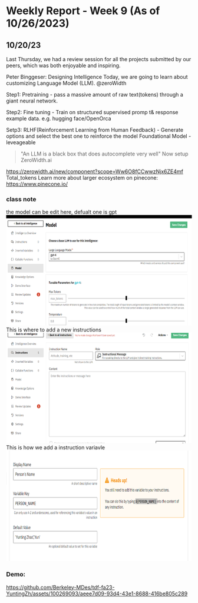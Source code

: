 # Weekly Report - Week 9 (As of 10/26/2023)
## 10/20/23

Last Thursday, we had a review session for all the projects submitted by our peers, which was both enjoyable and inspiring.

Peter Binggeser: Designing Intelligence
Today, we are going to learn about customizing Language Model (LLM). @zeroWidth

Step1:
Pretraining - pass a massive amount of raw text(tokens) through a giant neural network.

Step2:
Fine tuning - Train on structured supervised promp t& response example data.
e.g. hugging face/OpenOrca 

Setp3:
RLHF(Reinforcement Learning from Human Feedback) - Generate options and select the best one to reinforce the model 
Foundational Model - leveageable 
>"An LLM is a black box that does autocomplete very well"
Now setup ZeroWidth.ai

https://zerowidth.ai/new/component?scope=Ww6O8fCCwwzNjx6ZE4mf
Total_tokens 
Learn more about larger ecosystem on pinecone:
https://www.pinecone.io/
### class note
the model can be edit here, defualt one is gpt
<img src="../weekly-reports/images/w9_defaultModel.png" alt="w9_defaultModel" height="300">
This is where to add a new instructions 
<img src="../weekly-reports/images/w9_Instructions.png" alt="w9_Instructions" height="300">
This is how we add a instruction variavle 
<img src="../weekly-reports/images/w9_setStudentName.png" alt="w9_setStudentName" height="300">
### Demo:
https://github.com/Berkeley-MDes/tdf-fa23-YuntingZh/assets/100269093/aeee7d09-93d4-43e1-8688-416be805c289


